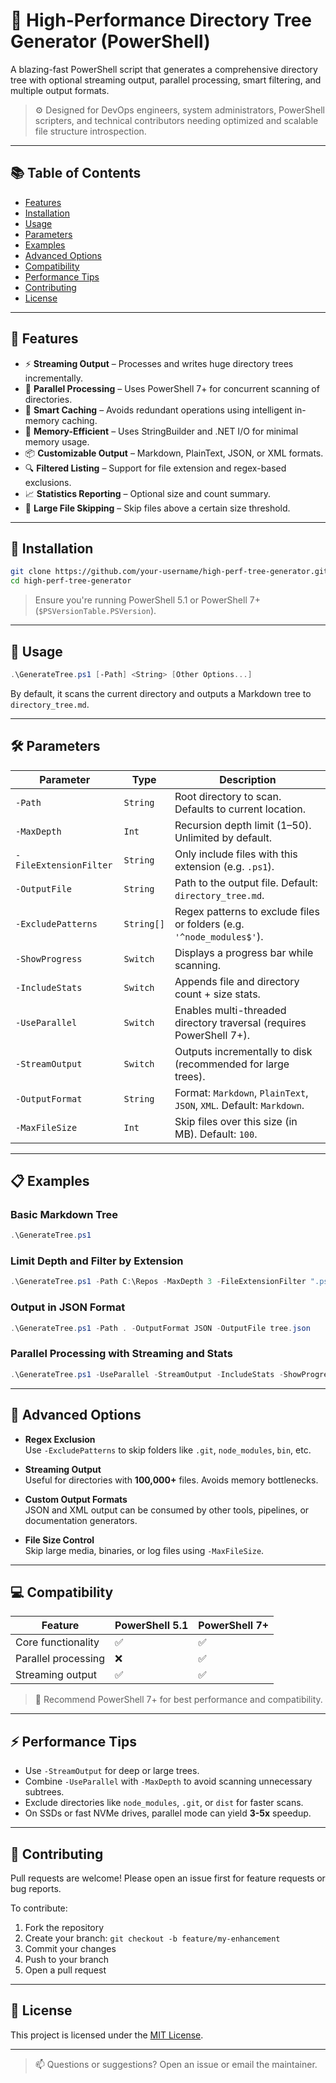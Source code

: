 # 📁 High-Performance Directory Tree Generator (PowerShell)

A blazing-fast PowerShell script that generates a comprehensive directory tree with optional streaming output, parallel processing, smart filtering, and multiple output formats.

> ⚙️ Designed for DevOps engineers, system administrators, PowerShell scripters, and technical contributors needing optimized and scalable file structure introspection.

---

## 📚 Table of Contents

- [Features](#features)
- [Installation](#installation)
- [Usage](#usage)
- [Parameters](#parameters)
- [Examples](#examples)
- [Advanced Options](#advanced-options)
- [Compatibility](#compatibility)
- [Performance Tips](#performance-tips)
- [Contributing](#contributing)
- [License](#license)

---

## 🚀 Features

- ⚡ **Streaming Output** – Processes and writes huge directory trees incrementally.
- 🔀 **Parallel Processing** – Uses PowerShell 7+ for concurrent scanning of directories.
- 🧠 **Smart Caching** – Avoids redundant operations using intelligent in-memory caching.
- 🧵 **Memory-Efficient** – Uses StringBuilder and .NET I/O for minimal memory usage.
- 📦 **Customizable Output** – Markdown, PlainText, JSON, or XML formats.
- 🔍 **Filtered Listing** – Support for file extension and regex-based exclusions.
- 📈 **Statistics Reporting** – Optional size and count summary.
- 💾 **Large File Skipping** – Skip files above a certain size threshold.

---

## 🔧 Installation

```bash
git clone https://github.com/your-username/high-perf-tree-generator.git
cd high-perf-tree-generator
```

> Ensure you're running PowerShell 5.1 or PowerShell 7+ (`$PSVersionTable.PSVersion`).

---

## 📌 Usage

```powershell
.\GenerateTree.ps1 [-Path] <String> [Other Options...]
```

By default, it scans the current directory and outputs a Markdown tree to `directory_tree.md`.

---

## 🛠️ Parameters

| Parameter             | Type      | Description                                                                 |
|-----------------------|-----------|-----------------------------------------------------------------------------|
| `-Path`               | `String`  | Root directory to scan. Defaults to current location.                       |
| `-MaxDepth`           | `Int`     | Recursion depth limit (1–50). Unlimited by default.                        |
| `-FileExtensionFilter`| `String`  | Only include files with this extension (e.g. `.ps1`).                      |
| `-OutputFile`         | `String`  | Path to the output file. Default: `directory_tree.md`.                     |
| `-ExcludePatterns`    | `String[]`| Regex patterns to exclude files or folders (e.g. `'^node_modules$'`).     |
| `-ShowProgress`       | `Switch`  | Displays a progress bar while scanning.                                    |
| `-IncludeStats`       | `Switch`  | Appends file and directory count + size stats.                             |
| `-UseParallel`        | `Switch`  | Enables multi-threaded directory traversal (requires PowerShell 7+).       |
| `-StreamOutput`       | `Switch`  | Outputs incrementally to disk (recommended for large trees).               |
| `-OutputFormat`       | `String`  | Format: `Markdown`, `PlainText`, `JSON`, `XML`. Default: `Markdown`.      |
| `-MaxFileSize`        | `Int`     | Skip files over this size (in MB). Default: `100`.                         |

---

## 📋 Examples

### Basic Markdown Tree
```powershell
.\GenerateTree.ps1
```

### Limit Depth and Filter by Extension
```powershell
.\GenerateTree.ps1 -Path C:\Repos -MaxDepth 3 -FileExtensionFilter ".ps1"
```

### Output in JSON Format
```powershell
.\GenerateTree.ps1 -Path . -OutputFormat JSON -OutputFile tree.json
```

### Parallel Processing with Streaming and Stats
```powershell
.\GenerateTree.ps1 -UseParallel -StreamOutput -IncludeStats -ShowProgress
```

---

## 🧠 Advanced Options

- **Regex Exclusion**  
  Use `-ExcludePatterns` to skip folders like `.git`, `node_modules`, `bin`, etc.

- **Streaming Output**  
  Useful for directories with **100,000+** files. Avoids memory bottlenecks.

- **Custom Output Formats**  
  JSON and XML output can be consumed by other tools, pipelines, or documentation generators.

- **File Size Control**  
  Skip large media, binaries, or log files using `-MaxFileSize`.

---

## 💻 Compatibility

| Feature             | PowerShell 5.1 | PowerShell 7+ |
|---------------------|----------------|----------------|
| Core functionality  | ✅             | ✅             |
| Parallel processing | ❌             | ✅             |
| Streaming output    | ✅             | ✅             |

> 📝 Recommend PowerShell 7+ for best performance and compatibility.

---

## ⚡ Performance Tips

- Use `-StreamOutput` for deep or large trees.
- Combine `-UseParallel` with `-MaxDepth` to avoid scanning unnecessary subtrees.
- Exclude directories like `node_modules`, `.git`, or `dist` for faster scans.
- On SSDs or fast NVMe drives, parallel mode can yield **3-5x** speedup.

---

## 🤝 Contributing

Pull requests are welcome! Please open an issue first for feature requests or bug reports.

To contribute:

1. Fork the repository
2. Create your branch: `git checkout -b feature/my-enhancement`
3. Commit your changes
4. Push to your branch
5. Open a pull request

---

## 📄 License

This project is licensed under the [MIT License](LICENSE).

---

> 📫 Questions or suggestions? Open an issue or email the maintainer.
